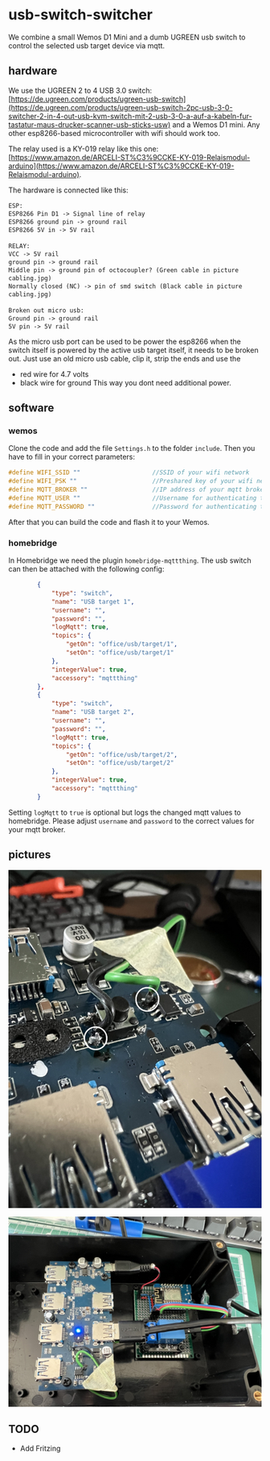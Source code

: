 # usb-switch-switcher

We combine a small Wemos D1 Mini and a dumb UGREEN usb switch to control the selected usb target device via mqtt.

## hardware

We use the UGREEN 2 to 4 USB 3.0 switch: [https://de.ugreen.com/products/ugreen-usb-switch](https://de.ugreen.com/products/ugreen-usb-switch-2pc-usb-3-0-switcher-2-in-4-out-usb-kvm-switch-mit-2-usb-3-0-a-auf-a-kabeln-fur-tastatur-maus-drucker-scanner-usb-sticks-usw) and a Wemos D1 mini. Any other esp8266-based microcontroller with wifi should work too.

The relay used is a KY-019 relay like this one: [https://www.amazon.de/ARCELI-ST%C3%9CCKE-KY-019-Relaismodul-arduino](https://www.amazon.de/ARCELI-ST%C3%9CCKE-KY-019-Relaismodul-arduino).

The hardware is connected like this:

```
ESP:
ESP8266 Pin D1 -> Signal line of relay
ESP8266 ground pin -> ground rail
ESP8266 5V in -> 5V rail

RELAY:
VCC -> 5V rail
ground pin -> ground rail
Middle pin -> ground pin of octocoupler? (Green cable in picture cabling.jpg)
Normally closed (NC) -> pin of smd switch (Black cable in picture cabling.jpg)

Broken out micro usb:
Ground pin -> ground rail
5V pin -> 5V rail
```

As the micro usb port can be used to be power the esp8266 when the switch itself is powered by the active usb target itself, it needs to be broken out. Just use an old micro usb cable, clip it, strip the ends and use the
- red wire for 4.7 volts
- black wire for ground
This way you dont need additional power.

## software

### wemos

Clone the code and add the file `Settings.h` to the folder `include`. Then you have to fill in your correct parameters:

```cpp
#define WIFI_SSID ""                    //SSID of your wifi network
#define WIFI_PSK ""                     //Preshared key of your wifi network
#define MQTT_BROKER ""                  //IP address of your mqtt broker / homebridge
#define MQTT_USER ""                    //Username for authenticating to mqtt broker
#define MQTT_PASSWORD ""                //Password for authenticating to mqtt broker
```

After that you can build the code and flash it to your Wemos.

### homebridge

In Homebridge we need the plugin `homebridge-mqttthing`. The usb switch can then be attached with the following config:

```json
        {
            "type": "switch",
            "name": "USB target 1",
            "username": "",
            "password": "",
            "logMqtt": true,
            "topics": {
                "getOn": "office/usb/target/1",
                "setOn": "office/usb/target/1"
            },
            "integerValue": true,
            "accessory": "mqttthing"
        },
        {
            "type": "switch",
            "name": "USB target 2",
            "username": "",
            "password": "",
            "logMqtt": true,
            "topics": {
                "getOn": "office/usb/target/2",
                "setOn": "office/usb/target/2"
            },
            "integerValue": true,
            "accessory": "mqttthing"
        }
```

Setting `logMqtt` to `true` is optional but logs the changed mqtt values to homebridge. Please adjust `username` and `password` to the correct values for your mqtt broker.

## pictures

![Connection of bridge wires for relay](./resources/img/cabling.jpg)

![Full overview of complete solution](./resources/img/overview.jpg)

## TODO

- Add Fritzing